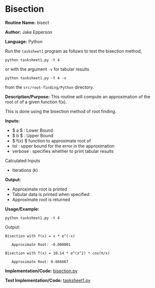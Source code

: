 # Bisection

**Routine Name:** bisect

**Author:** Jake Epperson

**Language:** Python

Run the `tasksheet1` program  as follows to test the bisection method,

    python tasksheet1.py -t 4

or with the argument `-v` for tabular results

    python tasksheet1.py -t 4 -v

from the `src/root-finding/Python` directory.

**Description/Purpose:** This routine will compute an approximation of the root of of a given function f(x).

This is done using the bisection method of root finding.

**Inputs:**

- $ a $ : Lower Bound
- $ b $ : Upper Bound
- $ f(x) $ function to approximate root of
- tol : upper bound for the error in the approximation
- verbose : specifies whether to print tabular results

Calculated Inputs
- Iterations ($k$)

**Output:** 

- Approximate root is printed 
- Tabular data is printed when specified
- Approximate root is returned

**Usage/Example:**

    python tasksheet1.py -t 4

Output:
```
Bisection with f(x) = x * e^(-x)

   Approximate Root: -0.000001

Bisection with f(x) = 10.14 * e^(x^2) * cos(π/x)

   Approximate Root: 0.666667
```

**Implementation/Code:** [bisection.py](../../src/root-finding/Python/bisection.py)

**Test Implementation/Code:** [tasksheet1.py](../../src/root-finding/Python/tasksheet1.py)